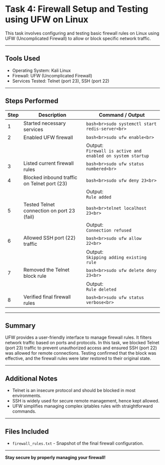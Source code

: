 # Task 4: Firewall Setup and Testing using UFW on Linux

This task involves configuring and testing basic firewall rules on Linux using UFW (Uncomplicated Firewall) to allow or block specific network traffic.

---

## Tools Used  
- Operating System: Kali Linux  
- Firewall: UFW (Uncomplicated Firewall)  
- Services Tested: Telnet (port 23), SSH (port 22)  

---

## Steps Performed

| Step | Description                                 | Command / Output                                     |
|-------|---------------------------------------------|----------------------------------------------------|
| 1     | Started necessary services                   | ```bash<br>sudo systemctl start redis-server<br>``` |
| 2     | Enabled UFW firewall                         | ```bash<br>sudo ufw enable<br>```                   |
|       |                                             | Output:<br>```Firewall is active and enabled on system startup``` |
| 3     | Listed current firewall rules                | ```bash<br>sudo ufw status numbered<br>```          |
| 4     | Blocked inbound traffic on Telnet port (23) | ```bash<br>sudo ufw deny 23<br>```                   |
|       |                                             | Output:<br>```Rule added```                          |
| 5     | Tested Telnet connection on port 23 (fail)  | ```bash<br>telnet localhost 23<br>```                |
|       |                                             | Output:<br>```Connection refused```                  |
| 6     | Allowed SSH port (22) traffic                 | ```bash<br>sudo ufw allow 22<br>```                   |
|       |                                             | Output:<br>```Skipping adding existing rule```       |
| 7     | Removed the Telnet block rule                 | ```bash<br>sudo ufw delete deny 23<br>```             |
|       |                                             | Output:<br>```Rule deleted```                         |
| 8     | Verified final firewall rules                 | ```bash<br>sudo ufw status verbose<br>```             |

---

## Summary  
UFW provides a user-friendly interface to manage firewall rules. It filters network traffic based on ports and protocols. In this task, we blocked Telnet (port 23) traffic to prevent unauthorized access and ensured SSH (port 22) was allowed for remote connections. Testing confirmed that the block was effective, and the firewall rules were later restored to their original state.

---

## Additional Notes  
- Telnet is an insecure protocol and should be blocked in most environments.  
- SSH is widely used for secure remote management, hence kept allowed.  
- UFW simplifies managing complex iptables rules with straightforward commands.  

---

## Files Included  
- `firewall_rules.txt` - Snapshot of the final firewall configuration.

---

**Stay secure by properly managing your firewall!**
